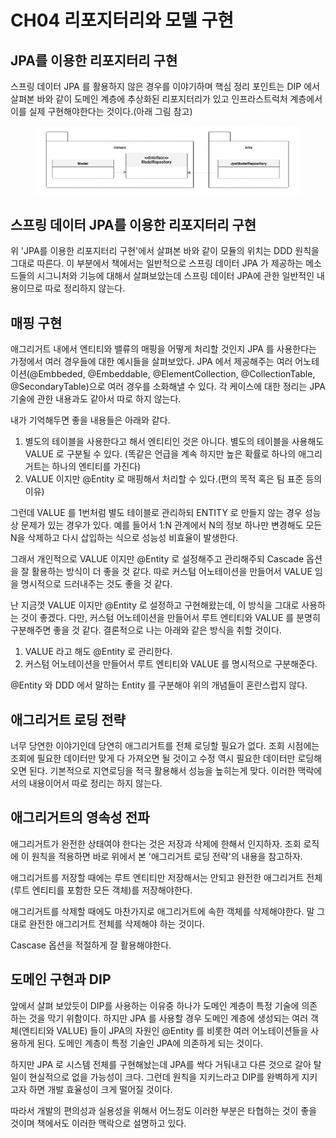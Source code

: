 # CH04 리포지터리와 모델 구현

## JPA를 이용한 리포지터리 구현

스프링 데이터 JPA 를 활용하지 않은 경우를 이야기하며 핵심 정리 포인트는 DIP 에서 살펴본 바와 같이 도메인 계층에 추상화된 리포지터리가 있고 인프라스트럭처 계층에서 이를 실제 구현해야한다는 것이다.(아래 그림 참고)

<figure><img src="../../.gitbook/assets/image (7) (1) (1) (1) (1).png" alt=""><figcaption></figcaption></figure>

## 스프링 데이터 JPA를 이용한 리포지터리 구현

위 'JPA를 이용한 리포지터리 구현'에서 살펴본 바와 같이 모듈의 위치는 DDD 원칙을 그대로 따른다. 이 부분에서 책에서는 일반적으로 스프링 데이터 JPA 가 제공하는 메소드들의 시그니처와 기능에 대해서 살펴보았는데 스프링 데이터 JPA에 관한 일반적인 내용이므로 따로 정리하지 않는다.



## 매핑 구현

애그리거트 내에서 엔티티와 밸류의 매핑을 어떻게 처리할 것인지 JPA 를 사용한다는 가정에서 여러 경우들에 대한 예시들을 살펴보았다. JPA 에서 제공해주는 여러 어노테이션(@Embbeded, @Embeddable, @ElementCollection, @CollectionTable, @SecondaryTable)으로 여러 경우를 소화해낼 수 있다. 각 케이스에 대한 정리는 JPA 기술에 관한 내용과도 같아서 따로 하지 않는다.

내가 기억해두면 좋을 내용들은 아래와 같다.

1. 별도의 테이블을 사용한다고 해서 엔티티인 것은 아니다. 별도의 테이블을 사용해도 VALUE 로 구분될 수 있다. (똑같은 언급을 계속 하지만 높은 확률로 하나의 애그리거트는 하나의 엔티티를 가진다)
2. VALUE 이지만 @Entity 로 매핑해서 처리할 수 있다.(편의 목적 혹은 팀 표준 등의 이유)

그런데 VALUE 를 1번처럼 별도 테이블로 관리하되 ENTITY 로 만들지 않는 경우 성능상 문제가 있는 경우가 있다. 예를 들어서 1:N 관계에서 N의 정보 하나만 변경해도 모든 N을 삭제하고 다시 삽입하는 식으로 성능성 비효율이 발생한다.

그래서 개인적으로 VALUE 이지만 @Entity 로 설정해주고 관리해주되 Cascade 옵션을 잘 활용하는 방식이 더 좋을 것 같다. 따로 커스텀 어노테이션을 만들어서 VALUE 임을 명시적으로 드러내주는 것도 좋을 것 같다.

난 지금껏 VALUE 이지만 @Entity 로 설정하고 구현해왔는데, 이 방식을 그대로 사용하는 것이 좋겠다. 다만, 커스텀 어노테이션을 만들어서 루트 엔티티와 VALUE 를 분명히 구분해주면 좋을 것 같다. 결론적으로 나는 아래와 같은 방식을 취할 것이다.

1. VALUE 라고 해도 @Entity 로 관리한다.
2. 커스텀 어노테이션을 만들어서 루트 엔티티와 VALUE 를 명시적으로 구분해준다.

@Entity 와 DDD 에서 말하는 Entity 를 구분해야 위의 개념들이 혼란스럽지 않다.



## 애그리거트 로딩 전략

너무 당연한 이야기인데 당연히 애그리거트를 전체 로딩할 필요가 없다. 조회 시점에는 조회에 필요한 데이터만 맞게 다 가져오면 될 것이고 수정 역시 필요한 데이터만 로딩해오면 된다. 기본적으로 지연로딩을 적극 활용해서 성능을 높히는게 맞다. 이러한 맥락에서의 내용이어서 따로 정리는 하지 않는다.



## 애그리거트의 영속성 전파

애그리거트가 완전한 상태여야 한다는 것은 저장과 삭제에 한해서 인지하자. 조회 로직에 이 원칙을 적용하면 바로 위에서 본 '애그리거트 로딩 전략'의 내용을 참고하자.

애그리거트를 저장할 때에는 루트 엔티티만 저장해서는 안되고 완전한 애그리거트 전체(루트 엔티티를 포함한 모든 객체)를 저장해야한다.

애그리거트를 삭제할 때에도 마찬가지로 애그리거트에 속한 객체를 삭제해야한다. 말 그대로 완전한 애그리거트 전체를 삭제해야 하는 것이다.

Cascase 옵션을 적절하게 잘 활용해야한다.



## 도메인 구현과 DIP

앞에서 살펴 보았듯이 DIP를 사용하는 이유중 하나가 도메인 계층이 특정 기술에 의존하는 것을 막기 위함이다. 하지만 JPA 를 사용할 경우 도메인 계층에 생성되는 여러 객체(엔티티와 VALUE) 들이 JPA의 자원인 @Entity 를 비롯한 여러 어노테이션들을 사용하게 된다. 도메인 계층이 특정 기술인 JPA에 의존하게 되는 것이다.

하지만 JPA 로 시스템 전체를 구현해놨는데 JPA를 싹다 거둬내고 다른 것으로 갈아 탈 일이 현실적으로 없을 가능성이 크다. 그런데 원칙을 지키느라고 DIP를 완벽하게 지키고자 하면 개발 효율성이 크게 떨어질 것이다.

따라서 개발의 편의성과 실용성을 위해서 어느정도 이러한 부분은 타협하는 것이 좋을 것이며 책에서도 이러한 맥락으로 설명하고 있다.

